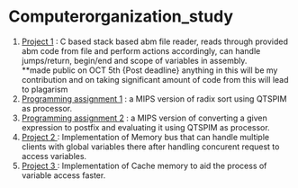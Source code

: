 # Computerorganization_study
1. <a href= "https://github.com/anudeep-17/Computerorganization_study/tree/main/ICSI504_Project">Project 1</a> : C based stack based abm file reader, reads through provided abm code from file and perform actions accordingly, can handle jumps/return, begin/end and scope of variables in assembly. <br/>
**made public on OCT 5th {Post deadline} anything in this will be my contribution and on taking significant amount of code from this will lead to plagarism
2. <a href= "https://github.com/anudeep-17/Computerorganization_study/tree/main/ICSI504assignment1">Programming assignment 1</a> : a MIPS version of radix sort using QTSPIM as processor.
3. <a href= "https://github.com/anudeep-17/Computerorganization_study/tree/main/ICSI504assignment2">Programming assignment 2</a> : a MIPS version of converting a given expression to postfix and evaluating it using QTSPIM as processor.
4. <a href= "https://github.com/anudeep-17/Computerorganization_study/tree/main/ICSI504_Project"> Project 2 </a> : Implementation of Memory bus that can handle multiple clients with global variables there after handling concurent request to access variables.
5. <a href= "https://github.com/anudeep-17/Computerorganization_study/tree/main/ICSI504_Project"> Project 3 </a> : Implementation of Cache memory to aid the process of variable access faster.
